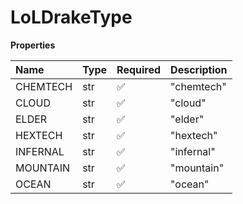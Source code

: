 # LoLDrakeType

**Properties**

| Name     | Type | Required | Description |
| :------- | :--- | :------- | :---------- |
| CHEMTECH | str  | ✅       | "chemtech"  |
| CLOUD    | str  | ✅       | "cloud"     |
| ELDER    | str  | ✅       | "elder"     |
| HEXTECH  | str  | ✅       | "hextech"   |
| INFERNAL | str  | ✅       | "infernal"  |
| MOUNTAIN | str  | ✅       | "mountain"  |
| OCEAN    | str  | ✅       | "ocean"     |
